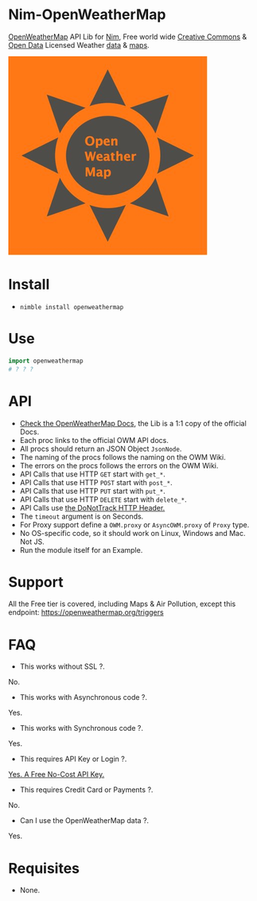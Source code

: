 # Nim-OpenWeatherMap

[OpenWeatherMap](https://openweathermap.org) API Lib for [Nim](https://nim-lang.org), Free world wide [Creative Commons](http://creativecommons.org/licenses/by-sa/4.0) & [Open Data](http://opendatacommons.org/licenses/odbl) Licensed Weather [data](https://openweathermap.org/city) & [maps](https://owm.io/beautiful_maps).

![OpenWeatherMap](https://raw.githubusercontent.com/juancarlospaco/nim-openweathermap/master/owm.jpg "OpenWeatherMap")


# Install

- `nimble install openweathermap`


# Use

```nim
import openweathermap
# ? ? ?
```


# API

- [Check the OpenWeatherMap Docs](https://openweathermap.org/api), the Lib is a 1:1 copy of the official Docs.
- Each proc links to the official OWM API docs.
- All procs should return an JSON Object `JsonNode`.
- The naming of the procs follows the naming on the OWM Wiki.
- The errors on the procs follows the errors on the OWM Wiki.
- API Calls that use HTTP `GET` start with `get_*`.
- API Calls that use HTTP `POST` start with `post_*`.
- API Calls that use HTTP `PUT` start with `put_*`.
- API Calls that use HTTP `DELETE` start with `delete_*`.
- API Calls use [the DoNotTrack HTTP Header.](https://en.wikipedia.org/wiki/Do_Not_Track)
- The `timeout` argument is on Seconds.
- For Proxy support define a `OWM.proxy` or `AsyncOWM.proxy` of `Proxy` type.
- No OS-specific code, so it should work on Linux, Windows and Mac. Not JS.
- Run the module itself for an Example.


# Support

All the Free tier is covered, including Maps & Air Pollution, except this endpoint: https://openweathermap.org/triggers


# FAQ

- This works without SSL ?.

No.

- This works with Asynchronous code ?.

Yes.

- This works with Synchronous code ?.

Yes.

- This requires API Key or Login ?.

[Yes. A Free No-Cost API Key.](http://home.openweathermap.org/users/sign_up)

- This requires Credit Card or Payments ?.

No.

- Can I use the OpenWeatherMap data ?.

Yes.


# Requisites

- None.
